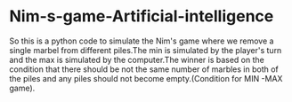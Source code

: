 # Nim-s-game-Artificial-intelligence
So this is a python code to simulate the Nim's game where we remove a single marbel from different piles.The min is simulated by the player's turn and the max is simulated by the computer.The winner is based on the condition that there should be not the same number of marbles in both of the piles and any piles should not become empty.(Condition for MIN -MAX game).
